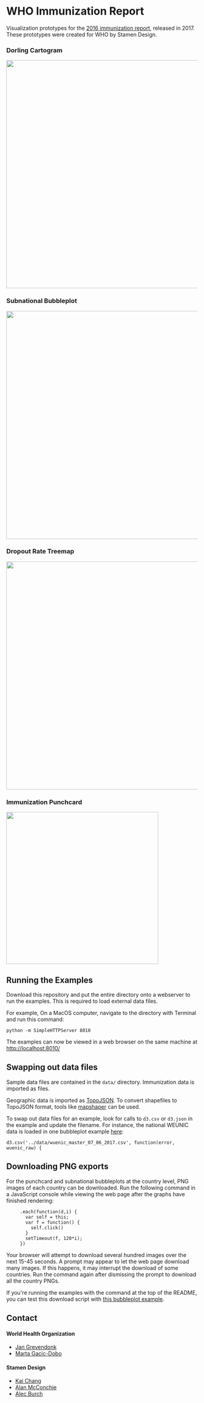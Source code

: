 # WHO Immunization Report

Visualization prototypes for the [2016 immunization report](http://www.who.int/immunization/monitoring_surveillance/who-immuniz.pdf?ua=1), released in 2017. These prototypes were created for WHO by Stamen Design.

### Dorling Cartogram

<img src="https://user-images.githubusercontent.com/156229/40962157-9421c10a-6859-11e8-9ae8-0e76b743a10c.png" width=600 />

### Subnational Bubbleplot

<img src="https://user-images.githubusercontent.com/156229/40961854-a96456aa-6858-11e8-96a2-3f0ff526ab57.png" width=600 />

### Dropout Rate Treemap

<img src="https://user-images.githubusercontent.com/156229/40961907-cd0825d2-6858-11e8-850d-860e7d6cfc8f.png" width=600 />

### Immunization Punchcard

<img src="https://user-images.githubusercontent.com/156229/40961957-fd9c2cca-6858-11e8-9c8f-1c8dedc38128.jpg" width=400 />

## Running the Examples

Download this repository and put the entire directory onto a webserver to run the examples. This is required to load external data files.

For example, On a MacOS computer, navigate to the directory with Terminal and run this command:

```python -m SimpleHTTPServer 8010```

The examples can now be viewed in a web browser on the same machine at [http://localhost:8010/](http://localhost:8010/)

## Swapping out data files

Sample data files are contained in the `data/` directory. Immunization data is imported as files.

Geographic data is imported as [TopoJSON](https://github.com/topojson/topojson#topojson). To convert shapefiles to TopoJSON format, tools like [mapshaper](http://mapshaper.org/) can be used.

To swap out data files for an example, look for calls to `d3.csv` or `d3.json` in the example and update the filename. For instance, the national WEUNIC data is loaded in one bubbleplot example [here](https://github.com/stamen/who-immunization-2016/blob/master/bubbleplot/subnational_with_wuenic.html#L176):

```d3.csv('../data/wuenic_master_07_06_2017.csv', function(error, wuenic_raw) {```

## Downloading PNG exports

For the punchcard and subnational bubbleplots at the country level, PNG images of each country can be downloaded. Run the following command in a JavaScript console while viewing the web page after the graphs have finished rendering:

```d3.selectAll("canvas")
     .each(function(d,i) {
       var self = this;
       var f = function() {
         self.click()
       }
       setTimeout(f, 120*i);
     })
```

Your browser will attempt to download several hundred images over the next 15-45 seconds. A prompt may appear to let the web page download many images. If this happens, it may interrupt the download of some countries. Run the command again after dismissing the prompt to download all the country PNGs.

If you're running the examples with the command at the top of the README, you can test this download script with [this bubbleplot example](http://localhost:8010/bubbleplot/admin2_scaled_12_04_2017.html).

## Contact

#### World Health Organization

* [Jan Grevendonk](mailto:grevendonkj@who.int)
* [Marta Gacic-Dobo](mailto:gacicdobom@who.int)

#### Stamen Design

* [Kai Chang](kai@stamen.com)
* [Alan McConchie](alan@stamen.com)
* [Alec Burch](alec@stamen.com)
